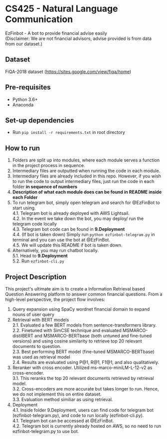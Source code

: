 # CS425 - Natural Language Communication
EzFinbot - A bot to provide financial advise easily<br>
(Disclaimer: We are not financial advisors, advise provided is from data from our dataset.)

## Dataset
FiQA-2018 dataset (https://sites.google.com/view/fiqa/home)

## Pre-requisites
- Python 3.6+
- Anaconda

## Set-up dependencies
- Run ```pip install -r requirements.txt``` in root directory

## How to run
1) Folders are split up into modules, where each module serves a function in the project process in sequence.
2) Intermediary files are outputted when running the code in each module.
3) Intermediary files are already included in this repo. However, if you wish to run the code to output intermediary files, just run the code in each folder <b>in sequence of numbers</b>
4) <b>Description of what each module does can be found in README inside each Folder</b>
5) To run telegram bot, simply open telegram and search for @EzFinBot to start using.<br>4.1. Telegram bot is already deployed with AWS Lightsail.<br>4.2. In the event we take down the bot, you may deploy/ run the telegram code locally<br>4.3. Telegram bot code can be found in <b>9.Deployment</b><br>4.4. (If bot is taken down) Simply run ```python ezfinbot-telegram.py``` in terminal and you can use the bot at @EzFinBot.<br>4.5. We will update this README if bot is taken down.
6) Alternatively, you may run chatbot locally.<br>5.1. Head to <b>9.Deployment</b><br>5.2. Run ```ezfinbot-cli.py```

## Project Description
This project's ultimate aim is to create a Information Retrieval based Question Answering platform to answer common financial questions. From a high-level perspective, the project flow involves:
1) Query expansion using SpaCy wordnet financial domain to expand nouns of user query
2) Retrieval with BERT models<br> 
2.1. Evaluated a few BERT models from sentence-transformers library. <br>2.2. Finetuned with SimCSE technique and evaluated MSMARCO-distilBERT and MSMARCO-BERTbase (both untuned and fine-tuned versions) and using cosine similarity to retrieve top 20 relevant documents to question.<br>2.3. Best performing BERT model (fine-tuned MSMARCO-BERTbase) was used as retrieval model<br>2.4. Results are evaluated using P@1, R@1, F1@1, and also qualitatively.
3) Reranker with cross encoder. Utilized ms-marco-miniLM-L-12-v2 as cross-encoder.<br>
3.1. This reranks the top 20 relevant documents retrieved by retrieval model.<br>3.2. Cross-encoders are more accurate but takes longer to run. Hence, we do not implement this on entire dataset. <br>3.3. Evaluation method similiar as using retrieval.
4) Deployment <br>4.1. Inside folder 9.Deployment, users can find code for telegram bot (ezfinbot-telegram.py), and code to run locally (ezfinbot-cli.py).<br>4.1. Telegram bot can be accessed at @EzFinBot.<br>4.2. Telegram bot is currently already hosted on AWS, so no need to run ezfinbot-telegram.py to use bot.




